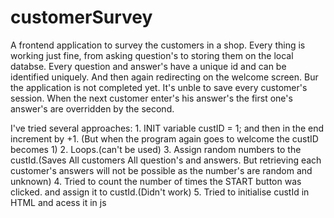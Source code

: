 # customerSurvey
A frontend application to survey the customers in a shop. 
Every thing is working just fine, from asking question's to storing them on the local databse. 
Every question and answer's have a unique id and can be identified uniquely.
And then again redirecting on the welcome screen.
Bur the application is not completed yet.
It's unble to save every customer's session.
When the next customer enter's his answer's the first one's answer's are overridden by the second.

I've tried several approaches:
    1. INIT variable custID = 1; and then in the end increment by +1. (But when the program again goes to welcome the custID becomes 1)
    2. Loops.(can't be used)
    3. Assign random numbers to the custId.(Saves All customers All question's and answers. But retrieving each customer's answers will not be possible as the number's are                                                 random and unknown)
    4. Tried to count the number of times the START button was clicked. and assign it to custId.(Didn't work)
    5. Tried to initialise custId in HTML and acess it in js
